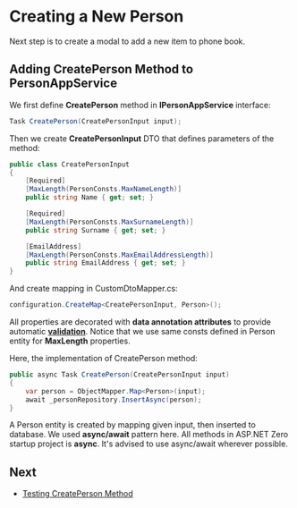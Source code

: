 # Creating a New Person

Next step is to create a modal to add a new item to phone book.

## Adding CreatePerson Method to PersonAppService

We first define **CreatePerson** method in **IPersonAppService**
interface:

```csharp
Task CreatePerson(CreatePersonInput input);
```

Then we create **CreatePersonInput** DTO that defines parameters of the
method:

```csharp
public class CreatePersonInput
{
    [Required]
    [MaxLength(PersonConsts.MaxNameLength)]
    public string Name { get; set; }

    [Required]
    [MaxLength(PersonConsts.MaxSurnameLength)]
    public string Surname { get; set; }

    [EmailAddress]
    [MaxLength(PersonConsts.MaxEmailAddressLength)]
    public string EmailAddress { get; set; }
}
```

And create mapping in CustomDtoMapper.cs:

```csharp
configuration.CreateMap<CreatePersonInput, Person>();
```

All properties are decorated with **data annotation attributes**
to provide automatic
**[validation](https://aspnetboilerplate.com/Pages/Documents/Validating-Data-Transfer-Objects)**.
Notice that we use same consts defined in Person entity for
**MaxLength** properties.

Here, the implementation of CreatePerson method:

```csharp
public async Task CreatePerson(CreatePersonInput input)
{
    var person = ObjectMapper.Map<Person>(input);
    await _personRepository.InsertAsync(person);
}
```

A Person entity is created by mapping given input, then inserted to
database. We used **async/await** pattern here. All methods in ASP.NET
Zero startup project is **async**. It's advised to use async/await
wherever possible.

## Next

- [Testing CreatePerson Method](Developing-Step-By-Step-Core-DevExtreme-Testing-CreatePerson-Method.md)
